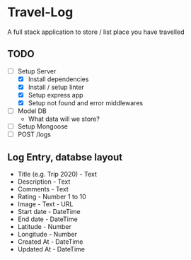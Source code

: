 # Travel-Log
A full stack application to store / list place you have travelled

## TODO
* [ ] Setup Server<br />
    * [x] Install dependencies
    * [x] Install / setup linter
    * [x] Setup express app
    * [x] Setup not found and error middlewares 
* [ ] Model DB<br />
    * What data will we store?
* [ ] Setup Mongoose<br />
* [ ] POST /logs<br />

## Log Entry, databse layout
* Title (e.g. Trip 2020) - Text
* Description - Text
* Comments - Text
* Rating - Number 1 to 10
* Image - Text - URL
* Start date - DateTime
* End date - DateTime
* Latitude - Number
* Longitude - Number
* Created At - DateTime
* Updated At - DateTime